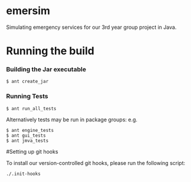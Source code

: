 # emersim
Simulating emergency services for our 3rd year group project in Java.

# Running the build
### Building the Jar executable
```shell
$ ant create_jar
```

### Running Tests
```shell
$ ant run_all_tests
```

Alternatively tests may be run in package groups:
e.g.
```shell
$ ant engine_tests
$ ant gui_tests
$ ant jmva_tests
```

#Setting up git hooks

To install our version-controlled git hooks, please run the following script:

`./.init-hooks`

